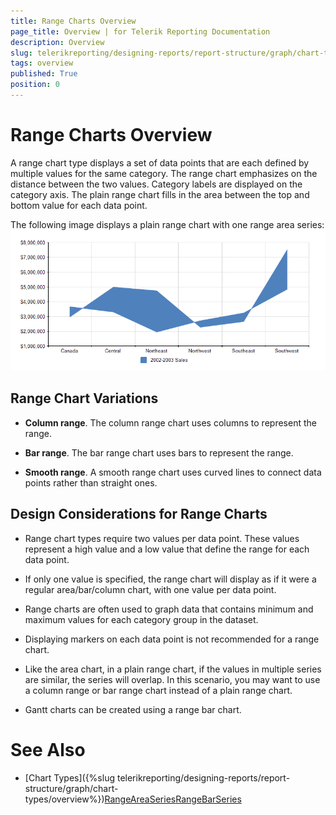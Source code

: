 ```yaml
---
title: Range Charts Overview
page_title: Overview | for Telerik Reporting Documentation
description: Overview
slug: telerikreporting/designing-reports/report-structure/graph/chart-types/range-charts/overview
tags: overview
published: True
position: 0
---
```


# Range Charts Overview



A range chart type displays a set of data points that are each defined by multiple values for the same category. 
      The range chart emphasizes on the distance between the two values. Category labels are displayed on the category axis. 
      The plain range chart fills in the area between the top and bottom value for each data point.

The following image displays a plain range chart with one range area series:  
  ![Range Area Chart](images/Graph/RangeAreaChart.png)

## Range Chart Variations

* __Column range__. The column range chart uses columns to represent the range.

* __Bar range__. The bar range chart uses bars to represent the range. 

* __Smooth range__. A smooth range chart uses curved lines to connect data points rather than straight ones.

## Design Considerations for Range Charts

* Range chart types require two values per data point. These values represent a high value and a low value that define 
  			the range for each data point. 

* If only one value is specified, the range chart will display as if it were a regular area/bar/column chart, with 
  			one value per data point.

* Range charts are often used to graph data that contains minimum and maximum values for each category group in 
  			the dataset.

* Displaying markers on each data point is not recommended for a range chart.

* Like the area chart, in a plain range chart, if the values in multiple series are similar, the series will overlap. 
  			In this scenario, you may want to use a column range or bar range chart instead of a plain range chart.

* Gantt charts can be created using a range bar chart.

# See Also


 * [Chart Types]({%slug telerikreporting/designing-reports/report-structure/graph/chart-types/overview%})[RangeAreaSeries](/reporting/api/Telerik.Reporting.RangeAreaSeries)[RangeBarSeries](/reporting/api/Telerik.Reporting.RangeBarSeries)
